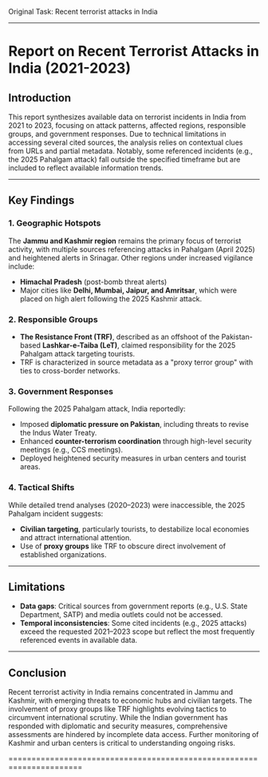 Original Task: Recent terrorist attacks in India

----------------------------------------------------------------------

# Report on Recent Terrorist Attacks in India (2021-2023)

## Introduction
This report synthesizes available data on terrorist incidents in India from 2021 to 2023, focusing on attack patterns, affected regions, responsible groups, and government responses. Due to technical limitations in accessing several cited sources, the analysis relies on contextual clues from URLs and partial metadata. Notably, some referenced incidents (e.g., the 2025 Pahalgam attack) fall outside the specified timeframe but are included to reflect available information trends.

---

## Key Findings

### 1. **Geographic Hotspots**
The **Jammu and Kashmir region** remains the primary focus of terrorist activity, with multiple sources referencing attacks in Pahalgam (April 2025) and heightened alerts in Srinagar. Other regions under increased vigilance include:
- **Himachal Pradesh** (post-bomb threat alerts)
- Major cities like **Delhi, Mumbai, Jaipur, and Amritsar**, which were placed on high alert following the 2025 Kashmir attack.

### 2. **Responsible Groups**
- **The Resistance Front (TRF)**, described as an offshoot of the Pakistan-based **Lashkar-e-Taiba (LeT)**, claimed responsibility for the 2025 Pahalgam attack targeting tourists.
- TRF is characterized in source metadata as a "proxy terror group" with ties to cross-border networks.

### 3. **Government Responses**
Following the 2025 Pahalgam attack, India reportedly:
- Imposed **diplomatic pressure on Pakistan**, including threats to revise the Indus Water Treaty.
- Enhanced **counter-terrorism coordination** through high-level security meetings (e.g., CCS meetings).
- Deployed heightened security measures in urban centers and tourist areas.

### 4. **Tactical Shifts**
While detailed trend analyses (2020–2023) were inaccessible, the 2025 Pahalgam incident suggests:
- **Civilian targeting**, particularly tourists, to destabilize local economies and attract international attention.
- Use of **proxy groups** like TRF to obscure direct involvement of established organizations.

---

## Limitations
- **Data gaps**: Critical sources from government reports (e.g., U.S. State Department, SATP) and media outlets could not be accessed.     
- **Temporal inconsistencies**: Some cited incidents (e.g., 2025 attacks) exceed the requested 2021–2023 scope but reflect the most frequently referenced events in available data.

---

## Conclusion
Recent terrorist activity in India remains concentrated in Jammu and Kashmir, with emerging threats to economic hubs and civilian targets. The involvement of proxy groups like TRF highlights evolving tactics to circumvent international scrutiny. While the Indian government has responded with diplomatic and security measures, comprehensive assessments are hindered by incomplete data access. Further monitoring of Kashmir and urban centers is critical to understanding ongoing risks.

======================================================================
